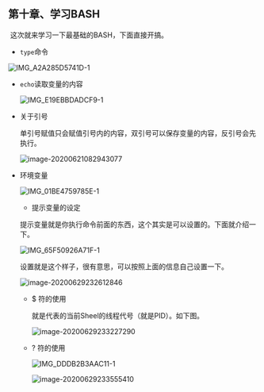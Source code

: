 ## 第十章、学习BASH

​	这次就来学习一下最基础的BASH，下面直接开搞。

* `type`命令

![IMG_A2A285D5741D-1](https://1162210866.oss-cn-beijing.aliyuncs.com/uPic/IMG_A2A285D5741D-1.jpeg)

* `echo`读取变量的内容

  ![IMG_E19EBBDADCF9-1](https://1162210866.oss-cn-beijing.aliyuncs.com/uPic/IMG_E19EBBDADCF9-1.jpeg)

* 关于引号

  单引号赋值只会赋值引号内的内容，双引号可以保存变量的内容，反引号会先执行。

  ![image-20200621082943077](https://1162210866.oss-cn-beijing.aliyuncs.com/uPic/image-20200621082943077.png)

* 环境变量

  ![IMG_01BE4759785E-1](https://1162210866.oss-cn-beijing.aliyuncs.com/uPic/IMG_01BE4759785E-1.jpeg)

  * 提示变量的设定

  提示变量就是你执行命令前面的东西，这个其实是可以设置的。下面就介绍一下。

  ![IMG_65F50926A71F-1](https://1162210866.oss-cn-beijing.aliyuncs.com/uPic/IMG_65F50926A71F-1.jpeg)

  设置就是这个样子，很有意思，可以按照上面的信息自己设置一下。

  ![image-20200629232612846](https://1162210866.oss-cn-beijing.aliyuncs.com/uPic/image-20200629232612846.png)

  * $ 符的使用
  
    就是代表的当前Sheel的线程代号（就是PID）。如下图。
  
    ![image-20200629233227290](https://1162210866.oss-cn-beijing.aliyuncs.com/uPic/image-20200629233227290.png)
  
  * ? 符的使用
  
    ![IMG_DDDB2B3AAC11-1](https://1162210866.oss-cn-beijing.aliyuncs.com/uPic/IMG_DDDB2B3AAC11-1.jpeg)
  
    ![image-20200629233555410](https://1162210866.oss-cn-beijing.aliyuncs.com/uPic/image-20200629233555410.png)
  
    